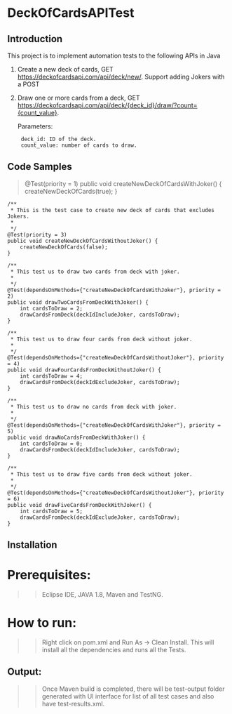 # DeckOfCardsAPITest

## Introduction

This project is to implement automation tests to the following APIs in Java
1. Create a new deck of cards, GET https://deckofcardsapi.com/api/deck/new/.
Support adding Jokers with a POST
2. Draw one or more cards from a deck,
GET https://deckofcardsapi.com/api/deck/{deck_id}/draw/?count={count_value}.
 
    Parameters: 

        deck_id: ID of the deck.
        count_value: number of cards to draw.    

## Code Samples

> 	@Test(priority = 1)
	public void createNewDeckOfCardsWithJoker() {   
		createNewDeckOfCards(true);
	}
	
	/**
	 * This is the test case to create new deck of cards that excludes Jokers.
	 * 
	 */
	@Test(priority = 3)
	public void createNewDeckOfCardsWithoutJoker() {   
		createNewDeckOfCards(false);
	}

	/**
	 * This test us to draw two cards from deck with joker.
	 * 
	 */
	@Test(dependsOnMethods={"createNewDeckOfCardsWithJoker"}, priority = 2)
	public void drawTwoCardsFromDeckWithJoker() {
		int cardsToDraw = 2;
		drawCardsFromDeck(deckIdIncludeJoker, cardsToDraw);
	}
	
	/**
	 * This test us to draw four cards from deck without joker.
	 * 
	 */
	@Test(dependsOnMethods={"createNewDeckOfCardsWithoutJoker"}, priority = 4)
	public void drawFourCardsFromDeckWithoutJoker() {
		int cardsToDraw = 4;
		drawCardsFromDeck(deckIdExcludeJoker, cardsToDraw);
	}
	
	/**
	 * This test us to draw no cards from deck with joker.
	 * 
	 */
	@Test(dependsOnMethods={"createNewDeckOfCardsWithJoker"}, priority = 5)
	public void drawNoCardsFromDeckWithJoker() {
		int cardsToDraw = 0;
		drawCardsFromDeck(deckIdIncludeJoker, cardsToDraw);
	}
	
	/**
	 * This test us to draw five cards from deck without joker.
	 * 
	 */
	@Test(dependsOnMethods={"createNewDeckOfCardsWithoutJoker"}, priority = 6)
	public void drawFiveCardsFromDeckWithJoker() {
		int cardsToDraw = 5;
		drawCardsFromDeck(deckIdExcludeJoker, cardsToDraw);
	}

## Installation

# Prerequisites:
>> Eclipse IDE, JAVA 1.8, Maven and TestNG.

# How to run:
>> Right click on pom.xml and Run As -> Clean Install. This will install all the dependencies and runs all the Tests.

## Output:
>> Once Maven build is completed, there will be test-output folder generated with UI interface for list of all test cases  and also have test-results.xml.
